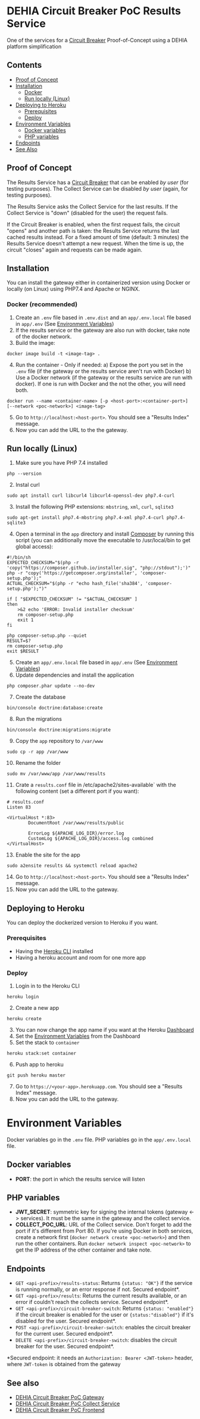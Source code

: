 # DEHIA Circuit Breaker PoC Results Service
One of the services for a [Circuit Breaker](https://docs.microsoft.com/en-us/azure/architecture/patterns/circuit-breaker) Proof-of-Concept using a DEHIA platform simplification

## Contents
- [Proof of Concept](#proof-of-concept)
- [Installation](#installation)
  - [Docker](#docker-recommended)
  - [Run locally (Linux)](#run-locally-linux)
- [Deploying to Heroku](#deploying-to-heroku)
  - [Prerequisites](#prerequisites)
  - [Deploy](#deploy)
- [Environment Variables](#environment-variables)
  - [Docker variables](#docker-variables)
  - [PHP variables](#php-variables)
- [Endpoints](#endpoints)
- [See Also](#see-also)

## Proof of Concept
The Results Service has a [Circuit Breaker](https://docs.microsoft.com/en-us/azure/architecture/patterns/circuit-breaker) that can be enabled *by user* (for testing purposes).
The Collect Service can be disabled *by user* (again, for testing purposes).

The Results Service asks the Collect Service for the last results. If the Collect Service is "down" (disabled for the user) the request fails.

If the Circuit Breaker is enabled, when the first request fails, the circuit "opens" and another path is taken: the Results Service returns the last cached results instead. For a fixed amount of time (default: 3 minutes) the Results Service doesn't attempt a new request. When the time is up, the circuit "closes" again and requests can be made again.

## Installation
You can install the gateway either in containerized version using Docker or locally (on Linux) using PHP7.4 and Apache or NGINX.
### Docker (recommended)
 1. Create an `.env` file based in `.env.dist` and an `app/.env.local` file based in `app/.env` (See [Environment Variables](#Environment-Variables))
 2. If the results service or the gateway are also run with docker, take note of the docker network.
 3. Build the image: 

 ```
 docker image build -t <image-tag> .
 ```
 4. Run the container - Only if needed: a) Expose the port you set in the `.env` file (if the gateway or the results service aren't run with Docker) b) Use a Docker network (if the gateway or the results service are run with docker). If one is run with Docker and the not the other, you will need both.
 ```
 docker run --name <container-name> [-p <host-port>:<container-port>] [--network <poc-network>] <image-tag>
 ```
 5. Go to `http://localhost:<host-port>`. You should see a "Results Index" message.
 6. Now you can add the URL to the the gateway.
## Run locally (Linux)
1. Make sure you have PHP 7.4 installed
```
php --version
```
2. Instal curl
```
sudo apt install curl libcurl4 libcurl4-openssl-dev php7.4-curl
```
3. Install the following PHP extensions: `mbstring`, `xml`, `curl`, `sqlite3`
```
sudo apt-get install php7.4-mbstring php7.4-xml php7.4-curl php7.4-sqlite3
```

4. Open a terminal in the `app` directory and install [Composer](https://getcomposer.org/download/) by running this script (you can additionally move the executable to /usr/local/bin to get global access):
```
#!/bin/sh
EXPECTED_CHECKSUM="$(php -r 'copy("https://composer.github.io/installer.sig", "php://stdout");')"
php -r "copy('https://getcomposer.org/installer', 'composer-setup.php');"
ACTUAL_CHECKSUM="$(php -r "echo hash_file('sha384', 'composer-setup.php');")"

if [ "$EXPECTED_CHECKSUM" != "$ACTUAL_CHECKSUM" ]
then
    >&2 echo 'ERROR: Invalid installer checksum'
    rm composer-setup.php
    exit 1
fi

php composer-setup.php --quiet
RESULT=$?
rm composer-setup.php
exit $RESULT
```
5. Create an `app/.env.local` file based in `app/.env` (See [Environment Variables](#Environment-Variables))
6. Update dependencies and install the application
``` 
php composer.phar update --no-dev
```
7. Create the database 
```
bin/console doctrine:database:create
```
8. Run the migrations
```
bin/console doctrine:migrations:migrate
``` 
9. Copy the `app` repository to `/var/www`
```
sudo cp -r app /var/www
```
10. Rename the folder
```
sudo mv /var/www/app /var/www/results
```
11. Crate a `results.conf` file in /etc/apache2/sites-available` with the following content (set a different port if you want): 
```
# results.conf
Listen 83

<VirtualHost *:83>
        DocumentRoot /var/www/results/public

        ErrorLog ${APACHE_LOG_DIR}/error.log
        CustomLog ${APACHE_LOG_DIR}/access.log combined
</VirtualHost>

```
13. Enable the site for the app
```
sudo a2ensite results && systemctl reload apache2
```
14. Go to `http://localhost:<host-port>`. You should see a "Results Index" message.
15. Now you can add the URL to the gateway.

## Deploying to Heroku
 You can deploy the dockerized version to Heroku if you want.
 ### Prerequisites
 - Having the [Heroku CLI](https://devcenter.heroku.com/articles/heroku-cli) installed
 - Having a heroku account and room for one more app

 ### Deploy
  1. Login in to the Heroku CLI
  ```
  heroku login
  ```
  2. Create a new app
  ```
  heroku create
  ```
  3. You can now change the app name if you want at the Heroku [Dashboard](https://dashboard.heroku.com/)
  4. Set the [Environment Variables](#Environment-Variables) from the Dashboard
  5. Set the stack to `container`
  ```
  heroku stack:set container
  ```
  6. Push app to heroku
  ```
  git push heroku master
  ```
  7. Go to `https://<your-app>.herokuapp.com`. You should see a "Results Index" message.
  8. Now you can add the URL to the gateway.

# Environment Variables
Docker variables go in the `.env` file. PHP variables go in the `app/.env.local` file.
## Docker variables
- **PORT**: the port in which the results service will listen
## PHP variables
- **JWT_SECRET**: symmetric key for signing the internal tokens (gateway <-> services). It must be the same in the gateway and the collect service.
- **COLLECT_POC_URL**: URL of the Collect service. Don't forget to add the port if it's different from Port 80. If you're using Docker in both services, create a network first (`docker network create <poc-network>`) and then run the other containers. Run `docker network inspect <poc-network>` to get the IP address of the other container and take note. 

## Endpoints
- `GET <api-prefix>/results-status`: Returns `{status: "OK"}` if the service is running normally, or an error response if not. Secured endpoint*.
- `GET <api-prefix>/results`: Returns the current results available, or an error if couldn't reach the collects service. Secured endpoint*.
- `GET <api-prefix>/circuit-breaker-switch`: Returns `{status: "enabled"}` if the circuit breaker is enabled for the user or `{status:"disabled"}` if it's disabled for the user. Secured endpoint*.
- `POST <api-prefix>/circuit-breaker-switch`: enables the circuit breaker for the current user. Secured endpoint*.
- `DELETE <api-prefix>/circuit-breaker-switch`: disables the circuit breaker for the user. Secured endpoint*.


*Secured endpoint: it needs an `Authorization: Bearer <JWT-token>` header, where `JWT-token` is obtained from the gateway

## See also
- [DEHIA Circuit Breaker PoC Gateway](https://github.com/mokocchi/dehia-cb-poc-gateway)
- [DEHIA Circuit Breaker PoC Collect Service](https://github.com/mokocchi/dehia-cb-poc-collect)
- [DEHIA Circuit Breaker PoC Frontend](https://github.com/mokocchi/dehia-cb-poc-frontend)

